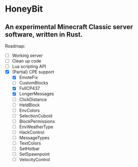 # HoneyBit
An experimental Minecraft Classic server software, written in Rust.
---


Roadmap:
- [ ] Working server
- [ ] Clean up code
- [ ] Lua scripting API
- [x] (Partial) CPE support
  - [x] EmoteFix
  - [ ] CustomBlocks
  - [x] FullCP437
  - [x] LongerMessages
  - [ ] ClickDistance
  - [ ] HeldBlock
  - [ ] EnvColors
  - [ ] SelectionCuboid
  - [ ] BlockPermissions
  - [ ] EnvWeatherType
  - [ ] HackControl
  - [ ] MessageTypes
  - [ ] TextColors
  - [ ] SetHotbar
  - [ ] SetSpawnpoint
  - [ ] VelocityControl
